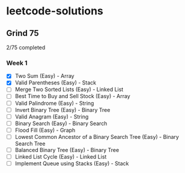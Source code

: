 # leetcode-solutions

## Grind 75

2/75 completed

### Week 1

- [x] Two Sum (Easy) - Array
- [x] Valid Parentheses (Easy) - Stack
- [ ] Merge Two Sorted Lists (Easy) - Linked List
- [ ] Best Time to Buy and Sell Stock (Easy) - Array
- [ ] Valid Palindrome (Easy) - String
- [ ] Invert Binary Tree (Easy) - Binary Tree
- [ ] Valid Anagram (Easy) - String
- [ ] Binary Search (Easy) - Binary Search
- [ ] Flood Fill (Easy) - Graph
- [ ] Lowest Common Ancestor of a Binary Search Tree (Easy) - Binary Search Tree
- [ ] Balanced Binary Tree (Easy) - Binary Tree
- [ ] Linked List Cycle (Easy) - Linked List
- [ ] Implement Queue using Stacks (Easy) - Stack
